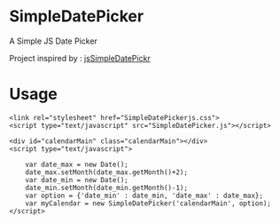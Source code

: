 # SimpleDatePicker
A Simple JS Date Picker

Project inspired by : [jsSimpleDatePickr](https://blog.niap3d.com/calendrier-javascript/)

# Usage 
```
<link rel="stylesheet" href="SimpleDatePickerjs.css">
<script type="text/javascript" src="SimpleDatePicker.js"></script>

<div id="calendarMain" class="calendarMain"></div>
<script type="text/javascript">

    var date_max = new Date();
    date_max.setMonth(date_max.getMonth()+2);
    var date_min = new Date();
    date_min.setMonth(date_min.getMonth()-1);
    var option = {'date_min' : date_min, 'date_max' : date_max};
    var myCalendar = new SimpleDatePicker('calendarMain', option);
</script>
```